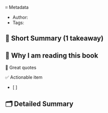 ⌗ Metadata
- Author: 
- Tags: 

📖 Short Summary (1 takeaway)
-

🧐 Why I am reading this book
-

🙊 Great quotes
>

✅ Actionable item
- [ ]

🗂 Detailed Summary
-